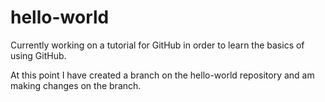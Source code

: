 # hello-world
Currently working on a tutorial for GitHub in order to learn the basics of using GitHub.

At this point I have created a branch on the hello-world repository and am making changes on the branch.
